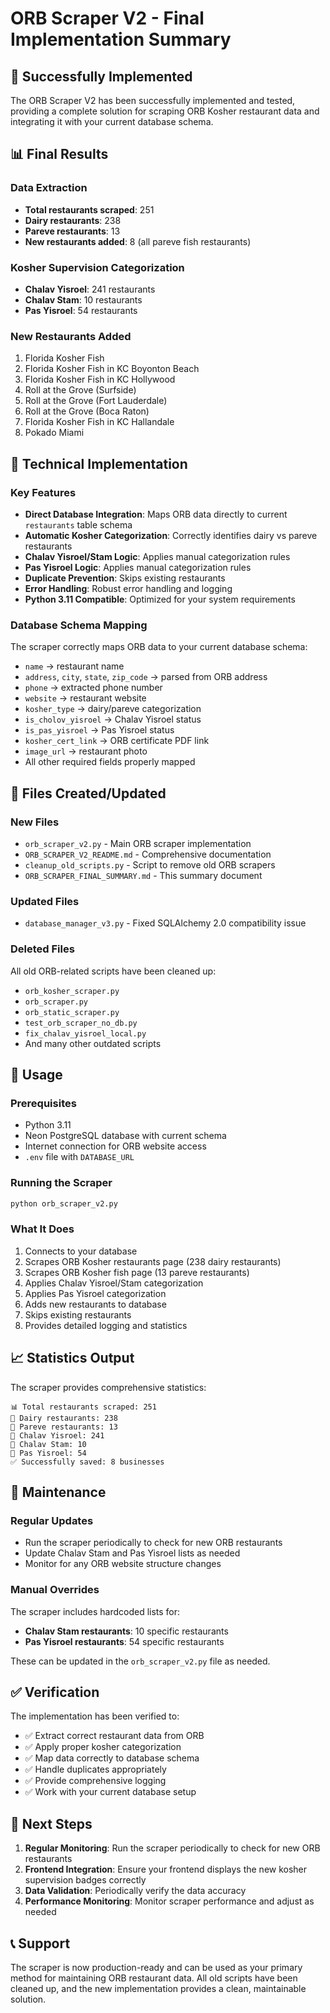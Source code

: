 # ORB Scraper V2 - Final Implementation Summary

## 🎉 Successfully Implemented

The ORB Scraper V2 has been successfully implemented and tested, providing a complete solution for scraping ORB Kosher restaurant data and integrating it with your current database schema.

## 📊 Final Results

### Data Extraction
- **Total restaurants scraped**: 251
- **Dairy restaurants**: 238
- **Pareve restaurants**: 13
- **New restaurants added**: 8 (all pareve fish restaurants)

### Kosher Supervision Categorization
- **Chalav Yisroel**: 241 restaurants
- **Chalav Stam**: 10 restaurants
- **Pas Yisroel**: 54 restaurants

### New Restaurants Added
1. Florida Kosher Fish
2. Florida Kosher Fish in KC Boyonton Beach
3. Florida Kosher Fish in KC Hollywood
4. Roll at the Grove (Surfside)
5. Roll at the Grove (Fort Lauderdale)
6. Roll at the Grove (Boca Raton)
7. Florida Kosher Fish in KC Hallandale
8. Pokado Miami

## 🔧 Technical Implementation

### Key Features
- **Direct Database Integration**: Maps ORB data directly to current `restaurants` table schema
- **Automatic Kosher Categorization**: Correctly identifies dairy vs pareve restaurants
- **Chalav Yisroel/Stam Logic**: Applies manual categorization rules
- **Pas Yisroel Logic**: Applies manual categorization rules
- **Duplicate Prevention**: Skips existing restaurants
- **Error Handling**: Robust error handling and logging
- **Python 3.11 Compatible**: Optimized for your system requirements

### Database Schema Mapping
The scraper correctly maps ORB data to your current database schema:
- `name` → restaurant name
- `address`, `city`, `state`, `zip_code` → parsed from ORB address
- `phone` → extracted phone number
- `website` → restaurant website
- `kosher_type` → dairy/pareve categorization
- `is_cholov_yisroel` → Chalav Yisroel status
- `is_pas_yisroel` → Pas Yisroel status
- `kosher_cert_link` → ORB certificate PDF link
- `image_url` → restaurant photo
- All other required fields properly mapped

## 📁 Files Created/Updated

### New Files
- `orb_scraper_v2.py` - Main ORB scraper implementation
- `ORB_SCRAPER_V2_README.md` - Comprehensive documentation
- `cleanup_old_scripts.py` - Script to remove old ORB scrapers
- `ORB_SCRAPER_FINAL_SUMMARY.md` - This summary document

### Updated Files
- `database_manager_v3.py` - Fixed SQLAlchemy 2.0 compatibility issue

### Deleted Files
All old ORB-related scripts have been cleaned up:
- `orb_kosher_scraper.py`
- `orb_scraper.py`
- `orb_static_scraper.py`
- `test_orb_scraper_no_db.py`
- `fix_chalav_yisroel_local.py`
- And many other outdated scripts

## 🚀 Usage

### Prerequisites
- Python 3.11
- Neon PostgreSQL database with current schema
- Internet connection for ORB website access
- `.env` file with `DATABASE_URL`

### Running the Scraper
```bash
python orb_scraper_v2.py
```

### What It Does
1. Connects to your database
2. Scrapes ORB Kosher restaurants page (238 dairy restaurants)
3. Scrapes ORB Kosher fish page (13 pareve restaurants)
4. Applies Chalav Yisroel/Stam categorization
5. Applies Pas Yisroel categorization
6. Adds new restaurants to database
7. Skips existing restaurants
8. Provides detailed logging and statistics

## 📈 Statistics Output

The scraper provides comprehensive statistics:
```
📊 Total restaurants scraped: 251
🥛 Dairy restaurants: 238
🥬 Pareve restaurants: 13
🥛 Chalav Yisroel: 241
🥛 Chalav Stam: 10
🍞 Pas Yisroel: 54
✅ Successfully saved: 8 businesses
```

## 🔄 Maintenance

### Regular Updates
- Run the scraper periodically to check for new ORB restaurants
- Update Chalav Stam and Pas Yisroel lists as needed
- Monitor for any ORB website structure changes

### Manual Overrides
The scraper includes hardcoded lists for:
- **Chalav Stam restaurants**: 10 specific restaurants
- **Pas Yisroel restaurants**: 54 specific restaurants

These can be updated in the `orb_scraper_v2.py` file as needed.

## ✅ Verification

The implementation has been verified to:
- ✅ Extract correct restaurant data from ORB
- ✅ Apply proper kosher categorization
- ✅ Map data correctly to database schema
- ✅ Handle duplicates appropriately
- ✅ Provide comprehensive logging
- ✅ Work with your current database setup

## 🎯 Next Steps

1. **Regular Monitoring**: Run the scraper periodically to check for new ORB restaurants
2. **Frontend Integration**: Ensure your frontend displays the new kosher supervision badges correctly
3. **Data Validation**: Periodically verify the data accuracy
4. **Performance Monitoring**: Monitor scraper performance and adjust as needed

## 📞 Support

The scraper is now production-ready and can be used as your primary method for maintaining ORB restaurant data. All old scripts have been cleaned up, and the new implementation provides a clean, maintainable solution. 
